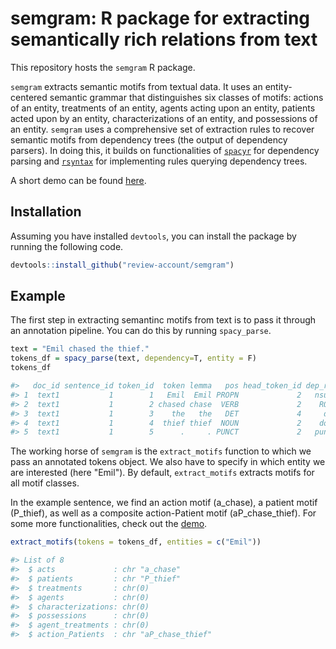 # semgram: R package for extracting semantically rich relations from text

This repository hosts the ```semgram``` R package.

`semgram` extracts semantic motifs from textual data. It uses an entity-centered semantic grammar that distinguishes six classes of motifs: actions of an entity, treatments of an entity, agents acting upon an entity, patients acted upon by an entity, characterizations of an entity, and possessions of an entity. `semgram` uses a comprehensive set of extraction rules to recover semantic motifs from dependency trees (the output of dependency parsers). In doing this, it builds on functionalities of [`spacyr`](https://cran.r-project.org/web/packages/spacyr/index.html) for dependency parsing and [`rsyntax`](https://github.com/vanatteveldt/rsyntax) for implementing rules querying dependency trees.

A short demo can be found [here](https://htmlpreview.github.io/?https://github.com/review-account/semgram/blob/master/semgram_demo.html).

## Installation

Assuming you have installed `devtools`, you can install the package by running the following code.

```R
devtools::install_github("review-account/semgram")
```

## Example

The first step in extracting semantinc motifs from text is to pass it through an annotation pipeline. You can do this by running `spacy_parse`.

```R
text = "Emil chased the thief."
tokens_df = spacy_parse(text, dependency=T, entity = F)
tokens_df

#>   doc_id sentence_id token_id  token lemma   pos head_token_id dep_rel
#> 1  text1           1        1   Emil  Emil PROPN             2   nsubj
#> 2  text1           1        2 chased chase  VERB             2    ROOT
#> 3  text1           1        3    the   the   DET             4     det
#> 4  text1           1        4  thief thief  NOUN             2    dobj
#> 5  text1           1        5      .     . PUNCT             2   punct

```

The working horse of `semgram` is the `extract_motifs` function to which we pass an annotated tokens object. We also have to specify in which entity we are interested (here "Emil"). By default, `extract_motifs` extracts motifs for all motif classes. 

In the example sentence, we find an action motif (a_chase), a patient motif (P_thief), as well as a composite action-Patient motif (aP_chase_thief). For some more functionalities, check out the [demo](https://htmlpreview.github.io/?https://github.com/review-account/semgram/blob/master/semgram_demo.html).

```R
extract_motifs(tokens = tokens_df, entities = c("Emil"))

#> List of 8
#>  $ acts             : chr "a_chase"
#>  $ patients         : chr "P_thief"
#>  $ treatments       : chr(0) 
#>  $ agents           : chr(0) 
#>  $ characterizations: chr(0) 
#>  $ possessions      : chr(0) 
#>  $ agent_treatments : chr(0) 
#>  $ action_Patients  : chr "aP_chase_thief"

```
